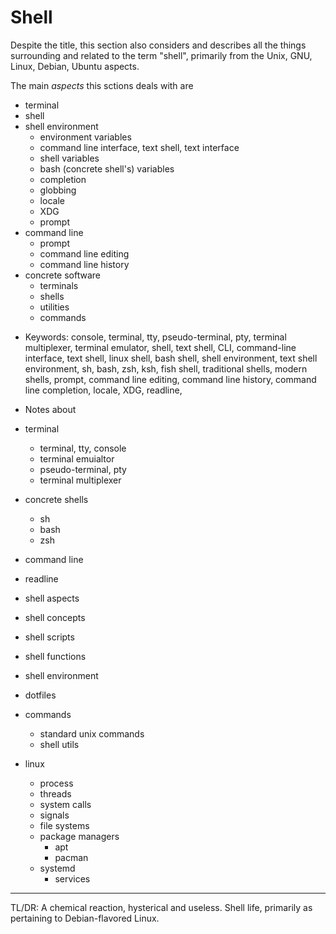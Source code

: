 # Shell

Despite the title, this section also considers and describes all the things surrounding and related to the term "shell", primarily from the Unix, GNU, Linux, Debian, Ubuntu aspects.

The main *aspects* this sctions deals with are
- terminal
- shell
- shell environment
  - environment variables
  - command line interface, text shell, text interface
  - shell variables
  - bash (concrete shell's) variables
  - completion
  - globbing
  - locale
  - XDG
  - prompt
- command line
  - prompt
  - command line editing
  - command line history
- concrete software
  - terminals
  - shells
  - utilities
  - commands



* Keywords:
console, terminal, tty, pseudo-terminal, pty, terminal multiplexer, terminal emulator, shell, text shell, CLI, command-line interface, text shell, linux shell, bash shell, shell environment, text shell environment, sh, bash, zsh, ksh, fish shell, traditional shells, modern shells, prompt, command line editing, command line history, command line completion, locale, XDG, readline, 




* Notes about
- terminal
  - terminal, tty, console
  - terminal emuialtor
  - pseudo-terminal, pty
  - terminal multiplexer
- concrete shells
  - sh
  - bash
  - zsh
- command line

- readline
- shell aspects
- shell concepts
- shell scripts
- shell functions
- shell environment
- dotfiles
- commands
  - standard unix commands
  - shell utils
- linux
  - process
  - threads
  - system calls
  - signals
  - file systems
  - package managers
    - apt
    - pacman
  - systemd
    - services



---

TL/DR: A chemical reaction, hysterical and useless. 
Shell life, primarily as pertaining to Debian-flavored Linux. 
